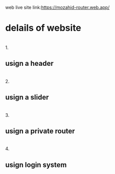 web live site link:https://mozahid-router.web.app/


<h1>delails of website</h1><br>
1.<h2>usign a header</h2><br>
2.<h2>usign a slider</h2><br>
3. <h2>usign a private router</h2><br>
 4.<h2>usign login system</h2><br>
